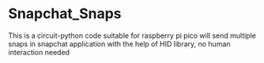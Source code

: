 # Snapchat_Snaps
This is a circuit-python code suitable for raspberry pi pico will send multiple snaps in snapchat application with the help of HID library, no human interaction needed
